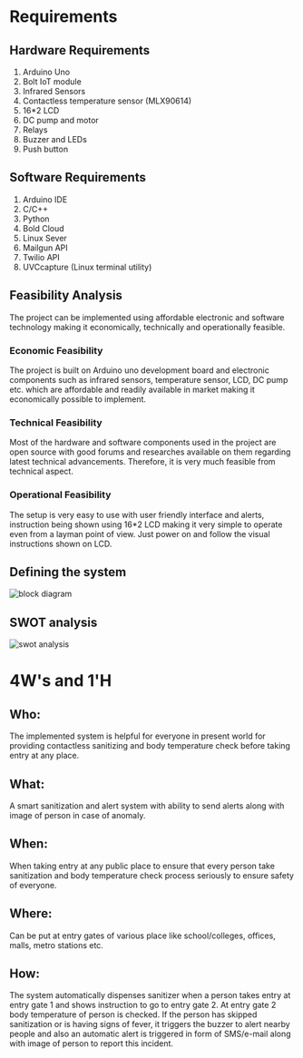 # Requirements

## Hardware Requirements
1. Arduino Uno
2. Bolt IoT module
3. Infrared Sensors
4. Contactless temperature sensor (MLX90614)
5. 16*2 LCD
6. DC pump and motor
7. Relays
8. Buzzer and LEDs
9. Push button

## Software Requirements
1. Arduino IDE
2. C/C++
3. Python
4. Bold Cloud
5. Linux Sever
6. Mailgun API
7. Twilio API
8. UVCcapture (Linux terminal utility)


## Feasibility Analysis
The project can be implemented using affordable electronic and software technology making it economically, technically and operationally feasible.

### Economic Feasibility
The project is built on Arduino uno development board and electronic components such as infrared sensors, temperature sensor, LCD, DC pump etc. which are affordable and readily available in market making it economically possible to implement.

### Technical Feasibility
Most of the hardware and software components used in the project are open source with good forums and researches available on them regarding latest technical advancements. Therefore, it is very much feasible from technical aspect.

### Operational Feasibility
The setup is very easy to use with user friendly interface and alerts, instruction being shown using 16*2 LCD making it very simple to operate even from a layman point of view. Just power on and follow the visual instructions shown on LCD.


## Defining the system

![block diagram](https://user-images.githubusercontent.com/39994054/120267746-37c47d00-c2c2-11eb-9b3b-3d5340ae1989.JPG)



## SWOT analysis

![swot analysis](https://user-images.githubusercontent.com/39994054/120269252-131dd480-c2c5-11eb-92e0-a544d2186e45.JPG)



# 4W&#39;s and 1&#39;H

## Who:

The implemented system is helpful for everyone in present world for providing contactless sanitizing and body temperature check before taking entry at any place.

## What:

A smart sanitization and alert system with ability to send alerts along with image of person in case of anomaly.

## When:

When taking entry at any public place to ensure that every person take sanitization and body temperature check process seriously to ensure safety of everyone. 

## Where:

Can be put at entry gates of various place like school/colleges, offices, malls, metro stations etc.

## How:

The system automatically dispenses sanitizer when a person takes entry at entry gate 1 and shows instruction to go to entry gate 2. At entry gate 2 body temperature of person is checked. If the person has skipped sanitization or is having signs of fever, it triggers the buzzer to alert nearby people and also an automatic alert is triggered in form of SMS/e-mail along with image of person to report this incident.

